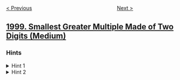 <!--|This file generated by command(leetcode description); DO NOT EDIT.    |-->
<!--+----------------------------------------------------------------------+-->
<!--|@author    openset <openset.wang@gmail.com>                           |-->
<!--|@link      https://github.com/openset                                 |-->
<!--|@home      https://github.com/openset/leetcode                        |-->
<!--+----------------------------------------------------------------------+-->

[< Previous](../gcd-sort-of-an-array "GCD Sort of an Array")
　　　　　　　　　　　　　　　　
[Next >](../reverse-prefix-of-word "Reverse Prefix of Word")

## [1999. Smallest Greater Multiple Made of Two Digits (Medium)](https://leetcode.com/problems/smallest-greater-multiple-made-of-two-digits "")



### Hints
<details>
<summary>Hint 1</summary>
Could you generate all the different numbers comprised of only digit1 and digit2 with the constraints?
</details>

<details>
<summary>Hint 2</summary>
Going from least to greatest, check if the number you generated is greater than k and a multiple of k.
</details>
